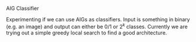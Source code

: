 AIG Classifier

Experimenting if we can use AIGs as classifiers. Input is something in binary (e.g. an image) and output can either be 0/1 or $2^k$ classes. Currently we are trying out a simple greedy local search to find a good architecture.
